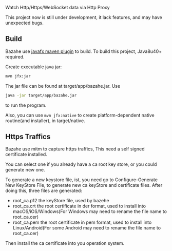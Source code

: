 
Watch Http/Https/WebSocket data via Http Proxy

This project now is still under development, it lack features, and may have unexpected bugs.

## Build
Bazahe use [javafx maven plugin](https://github.com/javafx-maven-plugin/javafx-maven-plugin) to build.
To build this project, Java8u40+ required.

Create executable java jar:

```sh
mvn jfx:jar
```

The jar file can be found at target/app/bazahe.jar. Use

```sh
java -jar target/app/bazahe.jar
```
to run the program.

Also, you can use `mvn jfx:native` to create platform-dependent native routine(and installer), in target/native.

## Https Traffics
Bazahe use mitm to capture https traffics, This need a self signed certificate installed.

You can select one if you already have a ca root key store, or you could generate new one.

To generate a new keystore file, ist, you need go to Configure-Generate New KeyStore File, to generate new ca keyStore and certificate files.
After doing this, three files are generated:

* root_ca.p12  the keyStore file, used by bazehe
* root_ca.crt  the root certificate in der format, used to install into macOS/iOS/Windows(For Windows may need to rename the file name to root_ca.cer)
* root_ca.pem  the root certificate in pem format, used to install into Linux/Android(For some Android may need to rename the file name to root_ca.cer)

Then install the ca certificate into you operation system.